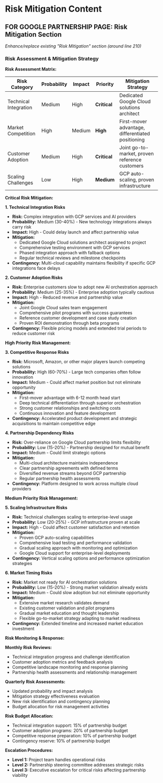# Risk Mitigation Content

## FOR GOOGLE PARTNERSHIP PAGE: Risk Mitigation Section
*Enhance/replace existing "Risk Mitigation" section (around line 210)*

### Risk Assessment & Mitigation Strategy

**Risk Assessment Matrix:**

| Risk Category | Probability | Impact | Priority | Mitigation Strategy |
|---------------|------------|---------|----------|-------------------|
| Technical Integration | Medium | High | **Critical** | Dedicated Google Cloud solutions architect |
| Market Competition | High | Medium | **High** | First-mover advantage, differentiated positioning |
| Customer Adoption | Medium | High | **Critical** | Joint go-to-market, proven reference customers |
| Scaling Challenges | Low | High | **Medium** | GCP auto-scaling, proven infrastructure |

**Critical Risk Mitigation:**

**1. Technical Integration Risks**
- **Risk:** Complex integration with GCP services and AI providers
- **Probability:** Medium (30-40%) - New technology integrations always carry risk
- **Impact:** High - Could delay launch and affect partnership value
- **Mitigation:**
  - Dedicated Google Cloud solutions architect assigned to project
  - Comprehensive testing environment with GCP services
  - Phased integration approach with fallback options
  - Regular technical reviews and milestone checkpoints
- **Contingency:** Multi-cloud capability maintains flexibility if specific GCP integrations face delays

**2. Customer Adoption Risks**
- **Risk:** Enterprise customers slow to adopt new AI orchestration approach
- **Probability:** Medium (25-35%) - Enterprise adoption typically cautious
- **Impact:** High - Reduced revenue and partnership value
- **Mitigation:**
  - Joint Google Cloud sales team engagement
  - Comprehensive pilot programs with success guarantees
  - Reference customer development and case study creation
  - Proven ROI demonstration through beta programs
- **Contingency:** Flexible pricing models and extended trial periods to reduce customer risk

**High Priority Risk Management:**

**3. Competitive Response Risks**
- **Risk:** Microsoft, Amazon, or other major players launch competing solutions
- **Probability:** High (60-70%) - Large tech companies often follow innovation
- **Impact:** Medium - Could affect market position but not eliminate opportunity
- **Mitigation:**
  - First-mover advantage with 6-12 month head start
  - Deep technical differentiation through superior orchestration
  - Strong customer relationships and switching costs
  - Continuous innovation and feature development
- **Contingency:** Accelerated product development and strategic acquisitions to maintain competitive edge

**4. Partnership Dependency Risks**
- **Risk:** Over-reliance on Google Cloud partnership limits flexibility
- **Probability:** Low (15-20%) - Partnership designed for mutual benefit
- **Impact:** Medium - Could limit strategic options
- **Mitigation:**
  - Multi-cloud architecture maintains independence
  - Clear partnership agreements with defined terms
  - Diversified revenue streams beyond GCP partnership
  - Regular partnership health assessments
- **Contingency:** Platform designed to work across multiple cloud providers

**Medium Priority Risk Management:**

**5. Scaling Infrastructure Risks**
- **Risk:** Technical challenges scaling to enterprise-level usage
- **Probability:** Low (20-25%) - GCP infrastructure proven at scale
- **Impact:** High - Could affect customer satisfaction and retention
- **Mitigation:**
  - Proven GCP auto-scaling capabilities
  - Comprehensive load testing and performance validation
  - Gradual scaling approach with monitoring and optimization
  - Google Cloud support for enterprise-level deployments
- **Contingency:** Vertical scaling options and performance optimization strategies

**6. Market Timing Risks**
- **Risk:** Market not ready for AI orchestration solutions
- **Probability:** Low (15-20%) - Strong market validation already exists
- **Impact:** Medium - Could slow adoption but not eliminate opportunity
- **Mitigation:**
  - Extensive market research validates demand
  - Existing customer validation and pilot programs
  - Gradual market education and thought leadership
  - Flexible go-to-market strategy adapting to market readiness
- **Contingency:** Extended timeline and increased market education investment

**Risk Monitoring & Response:**

**Monthly Risk Reviews:**
- Technical integration progress and challenge identification
- Customer adoption metrics and feedback analysis
- Competitive landscape monitoring and response planning
- Partnership health assessments and relationship management

**Quarterly Risk Assessments:**
- Updated probability and impact analysis
- Mitigation strategy effectiveness evaluation
- New risk identification and contingency planning
- Budget allocation for risk management activities

**Risk Budget Allocation:**
- Technical integration support: 15% of partnership budget
- Customer adoption programs: 20% of partnership budget
- Competitive response preparation: 10% of partnership budget
- Contingency reserve: 10% of partnership budget

**Escalation Procedures:**
- **Level 1:** Project team handles operational risks
- **Level 2:** Partnership steering committee addresses strategic risks
- **Level 3:** Executive escalation for critical risks affecting partnership viability